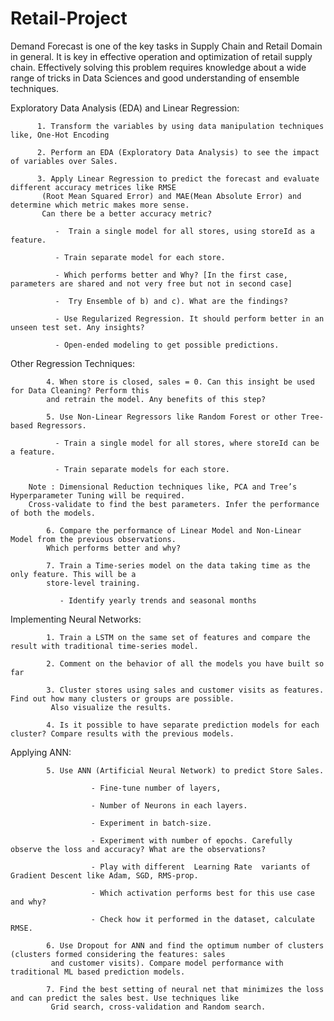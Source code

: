 # Retail-Project
Demand Forecast is one of the key tasks in Supply Chain and Retail Domain in general. It is key in effective operation and optimization of retail supply chain. Effectively solving this problem requires knowledge about a wide range of tricks in Data Sciences and good understanding of ensemble techniques. 


Exploratory Data Analysis (EDA) and Linear Regression:

          1. Transform the variables by using data manipulation techniques like, One-Hot Encoding

          2. Perform an EDA (Exploratory Data Analysis) to see the impact of variables over Sales.

          3. Apply Linear Regression to predict the forecast and evaluate different accuracy metrices like RMSE
           (Root Mean Squared Error) and MAE(Mean Absolute Error) and determine which metric makes more sense.
           Can there be a better accuracy metric?

              -  Train a single model for all stores, using storeId as a feature.

              - Train separate model for each store.

              - Which performs better and Why? [In the first case, parameters are shared and not very free but not in second case]

              -  Try Ensemble of b) and c). What are the findings?

              - Use Regularized Regression. It should perform better in an unseen test set. Any insights?

              - Open-ended modeling to get possible predictions.

Other Regression Techniques:

            4. When store is closed, sales = 0. Can this insight be used for Data Cleaning? Perform this
            and retrain the model. Any benefits of this step?

            5. Use Non-Linear Regressors like Random Forest or other Tree-based Regressors.

              - Train a single model for all stores, where storeId can be a feature.

              - Train separate models for each store.

        Note : Dimensional Reduction techniques like, PCA and Tree’s Hyperparameter Tuning will be required.
        Cross-validate to find the best parameters. Infer the performance of both the models.

            6. Compare the performance of Linear Model and Non-Linear Model from the previous observations.
            Which performs better and why?

            7. Train a Time-series model on the data taking time as the only feature. This will be a
            store-level training.

               - Identify yearly trends and seasonal months
               
Implementing Neural Networks:

            1. Train a LSTM on the same set of features and compare the result with traditional time-series model.

            2. Comment on the behavior of all the models you have built so far

            3. Cluster stores using sales and customer visits as features. Find out how many clusters or groups are possible.
             Also visualize the results.

            4. Is it possible to have separate prediction models for each cluster? Compare results with the previous models.
            
Applying ANN:

            5. Use ANN (Artificial Neural Network) to predict Store Sales.

                      - Fine-tune number of layers,

                      - Number of Neurons in each layers.

                      - Experiment in batch-size.

                      - Experiment with number of epochs. Carefully observe the loss and accuracy? What are the observations?

                      - Play with different  Learning Rate  variants of Gradient Descent like Adam, SGD, RMS-prop.

                      - Which activation performs best for this use case and why?

                      - Check how it performed in the dataset, calculate RMSE.

            6. Use Dropout for ANN and find the optimum number of clusters (clusters formed considering the features: sales
             and customer visits). Compare model performance with traditional ML based prediction models.

            7. Find the best setting of neural net that minimizes the loss and can predict the sales best. Use techniques like
             Grid search, cross-validation and Random search.
